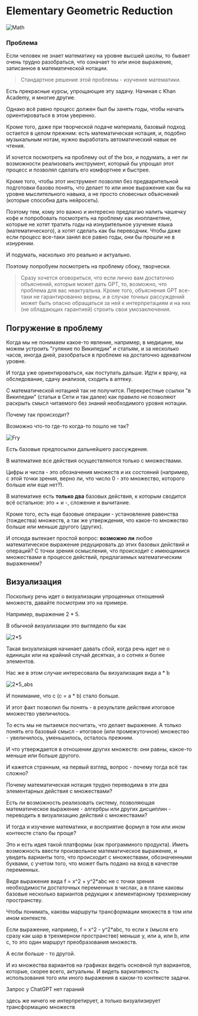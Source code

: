 # Elementary Geometric Reduction

![Math](imgs/math_visual.png)

### Проблема

Если человек не знает математику на уровне высшей школы, то бывает очень трудно разобраться, что означает то или иное выражение, записанное в математической нотации.

> Стандартное решение этой проблемы - изучение математики.

Есть прекрасные курсы, упрощающие эту задачу. Начиная с Khan Academy, и многие другие. 

Однако всё равно процесс должен был бы занять годы, чтобы начать ориентироваться в этом уверенно.

Кроме того, даже при творческой подаче материала, базовый подход остается в целом прежним: есть математическая нотация, и, подобно музыкальным нотам, нужно выработать автоматический навык ее чтения.

И хочется посмотреть на проблему out of the box, и подумать, а нет ли возможности реализовать инструмент, который бы упрощал этот процесс и позволял сделать его комфортнее и быстрее. 

Кроме того, чтобы этот инструмент позволял без предварительной подготовки базово понять, что делает то или иное выражение как бы на уровне мыслительного навыка, а не просто словесных объяснений (которые способна дать нейросеть).

Поэтому тем, кому это важно и интересно предлагаю налить чашечку кофе и попробовать посмотреть на проблему как инопланетяне, которые не хотят тратить годы на изнурительное узучение языка (математического), а хотят сделать как бы переводчик. Чтобы даже если процесс все-таки занял все равно годы, они бы прошли не в изнурении. 

И подумать, насколько это реально и актуально.

Поэтому попробуем посмотреть на проблему сбоку, творчески. 

> Сразу хочется оговориться, что если лично вам достаточно  объяснений, которые может дать GPT, то, возможно, что проблема для вас неактуальна. Кроме того, объяснения GPT все-таки не гарантированно верны, и в случае точных рассуждений может быть опасно обращаться за ней к интерпретациям и на них (не обладающих гарантией) строить свои умозаключения. 

## Погружение в проблему

Когда мы не понимаем какое-то явление, например, в медицине, мы можем устроить "гуляние по Википедии" и статьям, и за несколько часов, иногда дней, разобраться в проблеме на достаточно адекватном уровне. 

И тогда уже ориентироваться, как поступать дальше. Идти к врачу, на обследование, сдачу анализов, сходить в аптеку. 

С математической нотацией так не получится. Перекрестные ссылки "в Википедии" (статьи в Сети и так далее) как правило не позволяют раскрыть смысл читаемого без знаний необходимого уровня нотации. 

Почему так происходит?

Возможно что-то где-то когда-то пошло не так?

![Fry](imgs/Fry.jpeg)


Есть базовые предпосылки дальнейшего рассуждения. 

В математике все действия осуществляются только с множествами. 

Цифры и числа - это обозначения множеств и их состояний (например, с этой точки зрения, верно ли, что число 0 - это множество, которого больше или еще нет?). 

В математике есть **только два** базовых действия, к которым сводится всё остальное: это + и -, сложение и вычитание.

Кроме того, есть еще базовые операции - установление равенства (тождества) множеств, а так же утверждения, что какое-то множество больше или меньше другого (других).


И отсюда вытекает простой вопрос: **возможно ли** любое математическое выражение редуцировать до этих базовых действий и операций? С точки зрения осмысления, что происходит с имеющимися множествами в процессе действий, предлагаемых математическим выражением?

## Визуализация

Поскольку речь идет о визуализации упрощенных отношений множеств, давайте посмотрим это на примере.

Например, выражение 2 * 5. 

В обычной визуализации это выглядело бы как 

![2*5](imgs/2_5.png)

Такая визуализация начинает давать сбой, когда речь идет не о единицах или на крайний случай десятках, а о сотнях и более элементов.

Нас же в этом случае интересовала бы визуализация вида a * b

![2*5_abs](imgs/2_5_abc.png)

И понимание, что c (c = a * b) стало больше. 

И этот факт позволил бы понять - в результате действия итоговое множество увеличилось.

То есть мы не пытаемся посчитать, что делает выражение. А только понять его базовый смысл - итоговое (или промежуточное) множество - увеличилось, уменьшилось, осталось прежним.

И что утверждается в отношении других множеств: они равны, какое-то меньше или больше другого.













И кажется странным, на первый взгляд, вопрос - почему тогда всё так сложно?

Почему математическая нотация трудно переводима в эти два элементарных действия с множествами?

Есть ли возможность реализовать систему, позволяющая математическое выражение - алгербры или других дисциплин - переводить в визуализацию
действий с множествами?

И тогда и изучение математики, и восприятие формул в том или ином контексте стало бы проще?

Это и есть идея такой платформы (как программного продукта). Иметь возможность ввести произвольное математическое выражение, и увидеть
варианты того, что происходит с множествами, обозначенными буквами, с учетом того, что может быть подано на вход в качестве переменных.

Видя выражение вида f = x^2 + y^2*abc не с точки зрения необходимости достаточных переменных в числах, а в плане каковы базовые несколько вариантов редукции к элементарному трехмерному пространству.

Чтобы понимать, каковы маршруты трансформации множеств в том или ином контексте.

Если выражение, например, f = x^2 - y^2*abc, то если x (мысля его сразу как шар в трехмерном пространстве) меньше y, или a, или b, или c, то это один маршрут преобразования множеств.

А если больше - то другой.

И из множества вариантов на графиках видеть основной пул вариантов, которые, скорее всего, актуальны. И видеть вариативность использования
того или иного выражения в каком-то контексте задачи.


Запрос у ChatGPT
нет гараний

здесь же ничего не интерпретирует, а только визуализирует трансформацию множеств